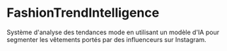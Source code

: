 # FashionTrendIntelligence
Système d'analyse des tendances mode en utilisant un modèle d'IA pour segmenter les vêtements portés par des influenceurs sur Instagram.
